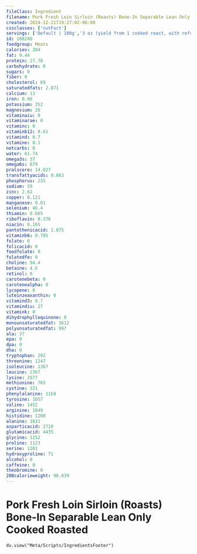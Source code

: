 ```yaml
---
fileClass: Ingredient
filename: Pork Fresh Loin Sirloin (Roasts) Bone-In Separable Lean Only Cooked Roasted
created: 2024-12-21T19:27:02-06:00
cssclasses: ['nutFact']
servings: ['Default | 100g','3 oz (yield from 1 cooked roast, with refuse, weighing 1515g) | 85','1 roast without refuse | 985']
id: 168248
foodgroup: Meats
calories: 204
fat: 9.44
protein: 27.78
carbohydrate: 0
sugars: 0
fiber: 0
cholesterol: 89
saturatedfats: 2.871
calcium: 13
iron: 0.96
potassium: 352
magnesium: 26
vitaminaiu: 0
vitaminarae: 0
vitaminc: 0
vitaminb12: 0.61
vitamind: 0.7
vitamine: 0.1
netcarbs: 0
water: 61.74
omega3s: 37
omega6s: 879
pralscore: 14.027
transfattyacids: 0.063
phosphorus: 235
sodium: 59
zinc: 2.62
copper: 0.121
manganese: 0.01
selenium: 46.4
thiamin: 0.665
riboflavin: 0.376
niacin: 8.165
pantothenicacid: 1.075
vitaminb6: 0.785
folate: 0
folicacid: 0
foodfolate: 0
folatedfe: 0
choline: 94.4
betaine: 4.6
retinol: 0
carotenebeta: 0
carotenealpha: 0
lycopene: 0
luteinzeaxanthin: 0
vitamind3: 0.7
vitamindiu: 27
vitamink: 0
dihydrophylloquinone: 0
monounsaturatedfat: 3612
polyunsaturatedfat: 997
ala: 37
epa: 0
dpa: 0
dha: 0
tryptophan: 292
threonine: 1247
isoleucine: 1367
leucine: 2367
lysine: 2577
methionine: 765
cystine: 321
phenylalanine: 1168
tyrosine: 1057
valine: 1452
arginine: 1849
histidine: 1200
alanine: 1631
asparticacid: 2718
glutamicacid: 4435
glycine: 1252
proline: 1123
serine: 1201
hydroxyproline: 71
alcohol: 0
caffeine: 0
theobromine: 0
200calorieweight: 98.039
---
```


# Pork Fresh Loin Sirloin (Roasts) Bone-In Separable Lean Only Cooked Roasted

```dataviewjs
dv.view("Meta/Scripts/IngredientsFooter")
```
